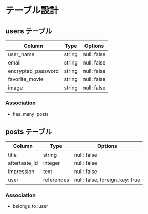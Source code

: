 # テーブル設計

## users テーブル

| Column             | Type   | Options     |
| ------------------ | ------ | ----------- |
| user_name          | string | null: false |
| email              | string | null: false |
| encrypted_password | string | null: false |
| favorite_movie     | string | null: false |
| image              | string | null: false |

### Association

- has_many :posts

## posts テーブル

| Column        | Type       | Options                        |
| ------------- | ---------- | ------------------------------ |
| title         | string     | null: false                    |
| aftertaste_id | integer    | null: false                    |
| impression    | text       | null: false                    |
| user          | references | null: false, foreign_key: true |

### Association

- belongs_to :user
